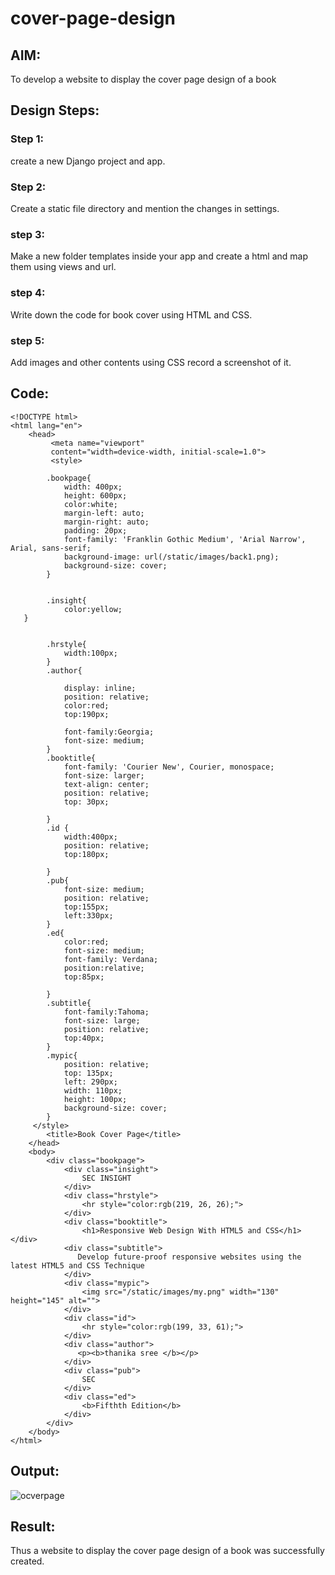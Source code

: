 # cover-page-design

## AIM:

To develop a website to display the cover page design of a book

## Design Steps:

### Step 1:

create a new Django project and app.

### Step 2:

Create a static file directory and mention the changes in settings.

### step 3:

Make a new folder templates inside your app and create a html and map them using views and url.

### step 4:

Write down the code for book cover using HTML and CSS.

### step 5:

Add images and other contents using CSS record a screenshot of it.

## Code:
```
<!DOCTYPE html>
<html lang="en">
    <head>
         <meta name="viewport" 
         content="width=device-width, initial-scale=1.0">
         <style>

        .bookpage{
            width: 400px;
            height: 600px;
            color:white;
            margin-left: auto;
            margin-right: auto;
            padding: 20px;
            font-family: 'Franklin Gothic Medium', 'Arial Narrow', Arial, sans-serif;
            background-image: url(/static/images/back1.png);
            background-size: cover;
        }
            

        .insight{
            color:yellow;
   }

        
        .hrstyle{
            width:100px;
        }
        .author{
        
            display: inline;
            position: relative;
            color:red;
            top:190px;
            
            font-family:Georgia;
            font-size: medium;
        }
        .booktitle{
            font-family: 'Courier New', Courier, monospace;
            font-size: larger;
            text-align: center;
            position: relative;
            top: 30px;
        
        }
        .id {
            width:400px;
            position: relative;
            top:180px;
            
        }
        .pub{
            font-size: medium;
            position: relative;
            top:155px;
            left:330px;
        }
        .ed{
            color:red;
            font-size: medium;
            font-family: Verdana;
            position:relative;
            top:85px;

        }
        .subtitle{
            font-family:Tahoma;
            font-size: large;
            position: relative;
            top:40px;
        }
        .mypic{
            position: relative;
            top: 135px;
            left: 290px;
            width: 110px;
            height: 100px;
            background-size: cover;
        }
     </style>
        <title>Book Cover Page</title>
    </head>
    <body>
        <div class="bookpage">
            <div class="insight">
                SEC INSIGHT
            </div>
            <div class="hrstyle">
                <hr style="color:rgb(219, 26, 26);">
            </div>
            <div class="booktitle">
                <h1>Responsive Web Design With HTML5 and CSS</h1></div>
            <div class="subtitle">
               Develop future-proof responsive websites using the latest HTML5 and CSS Technique
            </div>
            <div class="mypic">
                <img src="/static/images/my.png" width="130" height="145" alt="">
            </div>
            <div class="id">
                <hr style="color:rgb(199, 33, 61);">
            </div>
            <div class="author">
               <p><b>thanika sree </b></p>
            </div>
            <div class="pub">
                SEC
            </div>
            <div class="ed">
                <b>Fifthth Edition</b>
            </div>
        </div>
    </body>
</html>
```
## Output:

![ocverpage](https://user-images.githubusercontent.com/119557910/216570758-25d88672-f47c-4914-8b81-35102f0b7199.png)

## Result:

Thus a website to display the cover page design of a book was successfully created.

